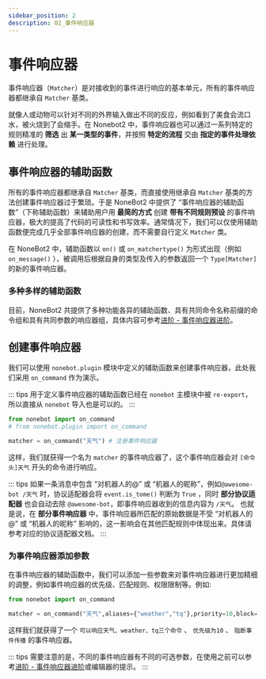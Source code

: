 ```yaml
---
sidebar_position: 2
description: 02_事件响应器
---
```


# 事件响应器

事件响应器（`Matcher`）是对接收到的事件进行响应的基本单元，所有的事件响应器都继承自 `Matcher` 基类。

就像人或动物可以针对不同的外界输入做出不同的反应，例如看到了美食会流口水，被火烧到了会缩手。在 Nonebot2 中，事件响应器也可以通过一系列特定的规则精准的 **筛选** 出 **某一类型的事件**，并按照 **特定的流程** 交由 **指定的事件处理依赖** 进行处理。

## 事件响应器的辅助函数

所有的事件响应器都继承自 `Matcher` 基类，而直接使用继承自 `Matcher`  基类的方法创建事件响应器过于繁琐。于是 NoneBot2 中提供了 “事件响应器的辅助函数”（下称辅助函数）来辅助用户用 **最简的方式** 创建 **带有不同规则预设** 的事件响应器，极大的提高了代码的可读性和书写效率。通常情况下，我们可以仅使用辅助函数便完成几乎全部事件响应器的创建，而不需要自行定义 `Matcher` 类。

在 NoneBot2 中，辅助函数以 `on()` 或 `on_matchertype()` 为形式出现（例如 `on_message()` ），被调用后根据自身的类型及传入的参数返回一个 `Type[Matcher]` 的新的事件响应器。

### 多种多样的辅助函数

目前，NoneBot2 共提供了多种功能各异的辅助函数、具有共同命令名称前缀的命令组和具有共同参数的响应器组，具体内容可参考[进阶 - 事件响应器进阶](../../advanced/functions/matcher-advanced)。

## 创建事件响应器

我们可以使用 `nonebot.plugin` 模块中定义的辅助函数来创建事件响应器，此处我们采用 `on_command` 作为演示。

::: tips
用于定义事件响应器的辅助函数已经在 `nonebot` 主模块中被 `re-export`，所以直接从 `nonebot` 导入也是可以的。
:::

```py title=weather.py
from nonebot import on_command
# from nonebot.plugin import on_command

matcher = on_command("天气") # 注册事件响应器
```

这样，我们就获得一个名为 `matcher` 的事件响应器了，这个事件响应器会对 `[命令头]天气` 开头的命令进行响应。

::: tips
如果一条消息中包含 “对机器人的@” 或 “机器人的昵称”，例如`@awesome-bot /天气` 时，协议适配器会将 `event.is_tome()` 判断为 `True` ，同时 **部分协议适配器** 也会自动去除 `@awesome-bot`，即事件响应器收到的信息内容为 `/天气`。
也就是说，在 **部分事件响应器** 中，事件响应器所匹配的原始数据是不受 “对机器人的@” 或 “机器人的昵称” 影响的，这一影响会在其他匹配规则中体现出来。具体请参考对应的协议适配器文档。
:::

### 为事件响应器添加参数

在事件响应器的辅助函数中，我们可以添加一些参数来对事件响应器进行更加精细的调整，例如事件响应器的优先级、匹配规则、权限限制等。例如:

```py
from nonebot import on_command

matcher = on_command("天气",aliases={"weather","tq"},priority=10,block=True)
```

这样我们就获得了一个 `可以响应天气、weather、tq三个命令` 、 `优先级为10` 、 `阻断事件传播` 的事件响应器。

::: tips
需要注意的是，不同的事件响应器有不同的可选参数，在使用之前可以参考[进阶 - 事件响应器进阶](../../advanced/functions/matcher-advanced#事件响应器的辅助函数)或编辑器的提示。
:::
